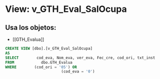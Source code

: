 # View: v_GTH_Eval_SalOcupa

## Usa los objetos:
- [[GTH_Evalua]]

```sql
CREATE VIEW [dbo].[v_GTH_Eval_SalOcupa]
AS
SELECT        cod_eva, Nom_eva, ver_eva, Fec_cre, cod_ori, txt_inst
FROM            dbo.GTH_Evalua
WHERE        (cod_ori = '05') OR
                         (cod_eva = '0')

```
